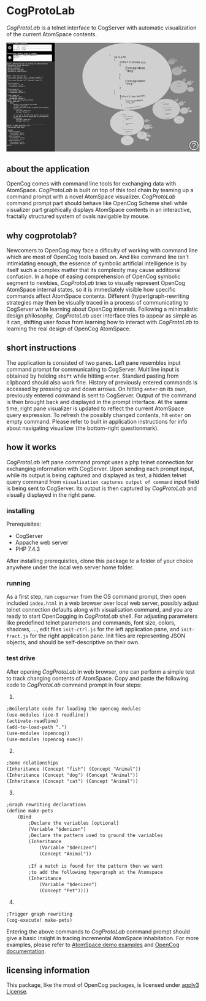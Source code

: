 # CogProtoLab

*CogProtoLab* is a telnet interface to CogServer with automatic visualization of the current AtomSpace contents.

![](media/ssh-800-cogprotolab.png)

## about the application

OpenCog comes with command line tools for exchanging data with AtomSpace. *CogProtoLab* is built on top of this tool chain by teaming up a command prompt with a novel AtomSpace visualizer. *CogProtoLab* command prompt part should behave like OpenCog Scheme shell while visualizer part graphically displays AtomSpace contents in an interactive, fractally structured system of ovals navigable by mouse.

## why cogprotolab?

Newcomers to OpenCog may face a dificulty of working with command line which are most of OpenCog tools based on. And like command line isn't intimidating enough, the essence of symbolic artificial intelligence is by itself such a complex matter that its complexity may cause additional confusion. In a hope of easing comprehension of OpenCog symbolic segment to newbies, *CogProtoLab* tries to visually represent OpenCog AtomSpace internal states, so it is immediately visible how specific commands affect AtomSpace contents. Different (hyper)graph-rewriting strategies may then be visually traced in a process of communicating to CogServer while learning about OpenCog internals. Following a minimalistic design philosophy, *CogProtoLab* user interface tries to appear as simple as it can, shifting user focus from learning how to interact with *CogProtoLab* to learning the real design of OpenCog AtomSpace.

## short instructions

The application is consisted of two panes. Left pane resembles input command prompt for communicating to CogServer. Multiline input is obtained by holding `shift` while hitting `enter`. Standard pasting from clipboard should also work fine. History of previously entered commands is accessed by pressing up and down arrows. On hitting `enter` on its own, previously entered command is sent to CogServer. Output of the command is then brought back and displayed in the prompt interface. At the same time, right pane visualizer is updated to reflect the current AtomSpace query expression. To refresh the possibly changed contents, hit `enter` on empty command. Please refer to built in application instructions for info about navigating visualizer (the bottom-right questionmark).

## how it works

*CogProtoLab* left pane command prompt uses a php telnet connection for exchanging information with CogServer. Upon sending each prompt input, while its output is being captured and displayed as text, a hidden telnet query command from `visualisation captures output of command` input field is being sent to CogServer. Its output is then captured by *CogProtoLab* and visually displayed in the right pane.

### installing

Prerequisites:
- CogServer
- Appache web server
- PHP 7.4.3

After installing prerequisites, clone this package to a folder of your choice anywhere under the local web server home folder.

### running

As a first step, run `cogserver` from the OS command prompt, then open included `index.html` in a web browser over local web server, possibly adjust telnet connection defaults along with visualisation command, and you are ready to start OpenCogging in *CogProtoLab* shell. For adjusting parameters like predefined telnet parameters and commands, font size, colors, shadows, ..., edit files `init-ctrl.js` for the left application pane, and `init-fract.js` for the right application pane. Init files are representing JSON objects, and should be self-descriptive on their own.

### test drive

After opening *CogProtoLab* in web browser, one can perform a simple test to track changing contents of AtomSpace. Copy and paste the following code to *CogProtoLab* command prompt in four steps:

1.

    ;Boilerplate code for loading the opencog modules
    (use-modules (ice-9 readline)) 
    (activate-readline)
    (add-to-load-path ".")
    (use-modules (opencog))
    (use-modules (opencog exec))

2.

    ;Some relationships
    (Inheritance (Concept "fish") (Concept "Animal"))
    (Inheritance (Concept "dog") (Concept "Animal"))
    (Inheritance (Concept "cat") (Concept "Animal"))

3.

    ;Graph rewriting declarations
    (define make-pets
        (Bind
            ;Declare the variables [optional]
            (Variable "$denizen")
            ;Declare the pattern used to ground the variables
            (Inheritance
                (Variable "$denizen")
                (Concept "Animal"))
            
            ;If a match is found for the pattern then we want
            ;to add the following hypergraph at the Atomspace
            (Inheritance
                (Variable "$denizen")
                (Concept "Pet"))))

4.

    ;Trigger graph rewriting
    (cog-execute! make-pets)

Entering the above commands to *CogProtoLab* command prompt should give a basic insight in tracing incremental AtomSpace inhabitation. For more examples, please refer to [AtomSpace demo examples](https://github.com/opencog/atomspace/tree/master/examples/atomspace) and [OpenCog documentation](https://wiki.opencog.org/w/The_Open_Cognition_Project).

## licensing information

This package, like the most of OpenCog packages, is licensed under [agplv3 License](LICENSE).
